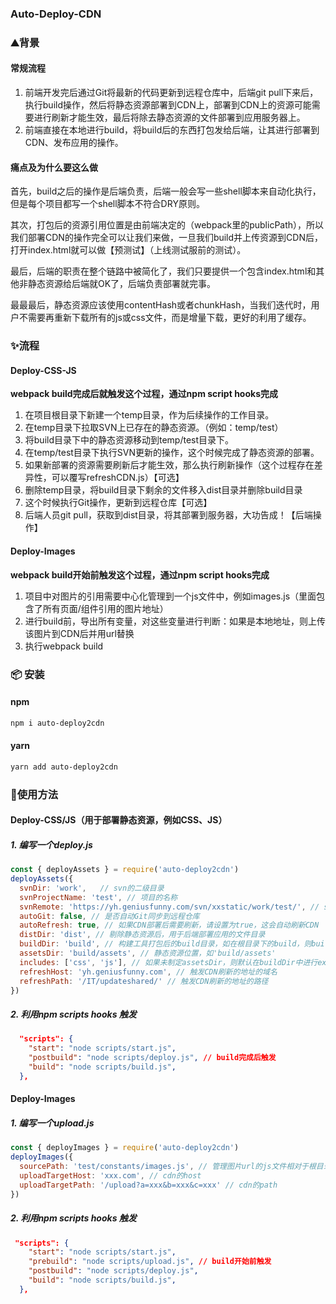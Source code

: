 ### Auto-Deploy-CDN

### ⛰️背景

#### 常规流程

1. 前端开发完后通过Git将最新的代码更新到远程仓库中，后端git pull下来后，执行build操作，然后将静态资源部署到CDN上，部署到CDN上的资源可能需要进行刷新才能生效，最后将除去静态资源的文件部署到应用服务器上。
2. 前端直接在本地进行build，将build后的东西打包发给后端，让其进行部署到CDN、发布应用的操作。

#### 痛点及为什么要这么做

首先，build之后的操作是后端负责，后端一般会写一些shell脚本来自动化执行，但是每个项目都写一个shell脚本不符合DRY原则。

其次，打包后的资源引用位置是由前端决定的（webpack里的publicPath），所以我们部署CDN的操作完全可以让我们来做，一旦我们build并上传资源到CDN后，打开index.html就可以做【预测试】（上线测试服前的测试）。

最后，后端的职责在整个链路中被简化了，我们只要提供一个包含index.html和其他非静态资源给后端就OK了，后端负责部署就完事。

最最最后，静态资源应该使用contentHash或者chunkHash，当我们迭代时，用户不需要再重新下载所有的js或css文件，而是增量下载，更好的利用了缓存。

### ✨流程

#### Deploy-CSS-JS

**webpack build完成后就触发这个过程，通过npm script hooks完成**

1. 在项目根目录下新建一个temp目录，作为后续操作的工作目录。
2. 在temp目录下拉取SVN上已存在的静态资源。（例如：temp/test）
3. 将build目录下中的静态资源移动到temp/test目录下。
4. 在temp/test目录下执行SVN更新的操作，这个时候完成了静态资源的部署。
5. 如果新部署的资源需要刷新后才能生效，那么执行刷新操作（这个过程存在差异性，可以覆写refreshCDN.js）【可选】
6. 删除temp目录，将build目录下剩余的文件移入dist目录并删除build目录
7. 这个时候执行Git操作，更新到远程仓库【可选】
8. 后端人员git pull，获取到dist目录，将其部署到服务器，大功告成！【后端操作】

#### Deploy-Images

**webpack build开始前触发这个过程，通过npm script hooks完成**

1. 项目中对图片的引用需要中心化管理到一个js文件中，例如images.js（里面包含了所有页面/组件引用的图片地址）
2. 进行build前，导出所有变量，对这些变量进行判断：如果是本地地址，则上传该图片到CDN后并用url替换
3. 执行webpack build

### 📦 安装 

#### npm

```bash
npm i auto-deploy2cdn
```

#### yarn

```bash
yarn add auto-deploy2cdn
```

### 🔨使用方法

#### Deploy-CSS/JS（用于部署静态资源，例如CSS、JS）

##### 1. 编写一个deploy.js

```javascript
const { deployAssets } = require('auto-deploy2cdn')
deployAssets({
  svnDir: 'work',	// svn的二级目录
  svnProjectName: 'test', // 项目的名称
  svnRemote: 'https://yh.geniusfunny.com/svn/xxstatic/work/test/', // svn仓库的远程地址
  autoGit: false, // 是否自动Git同步到远程仓库
  autoRefresh: true, // 如果CDN部署后需要刷新，请设置为true，这会自动刷新CDN
  distDir: 'dist', // 剔除静态资源后，用于后端部署应用的文件目录
  buildDir: 'build', // 构建工具打包后的build目录，如在根目录下的build，则buildDir为'build'
  assetsDir: 'build/assets', // 静态资源位置，如'build/assets'
  includes: ['css', 'js'], // 如果未制定assetsDir，则默认在buildDir中进行exclude操作，非includes包含的文件类型的文件将不会被上传到CDN
  refreshHost: 'yh.geniusfunny.com', // 触发CDN刷新的地址的域名
  refreshPath: '/IT/updateshared/' // 触发CDN刷新的地址的路径
})
```

##### 2. 利用npm scripts hooks 触发

```json
  "scripts": {
    "start": "node scripts/start.js",
    "postbuild": "node scripts/deploy.js", // build完成后触发
    "build": "node scripts/build.js",
  },
```

#### Deploy-Images

##### 1. 编写一个upload.js

```js
const { deployImages } = require('auto-deploy2cdn')
deployImages({
  sourcePath: 'test/constants/images.js', // 管理图片url的js文件相对于根目录的位置
  uploadTargetHost: 'xxx.com', // cdn的host
  uploadTargetPath: '/upload?a=xxx&b=xxx&c=xxx' // cdn的path
})
```

##### 2. 利用npm scripts hooks 触发

```json
 "scripts": {
    "start": "node scripts/start.js",
    "prebuild": "node scripts/upload.js", // build开始前触发
    "postbuild": "node scripts/deploy.js", 
    "build": "node scripts/build.js",
  },
```

